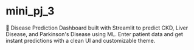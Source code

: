 # mini_pj_3
🧠 Disease Prediction Dashboard built with Streamlit to predict CKD, Liver Disease, and Parkinson's Disease using ML. Enter patient data and get instant predictions with a clean UI and customizable theme.
